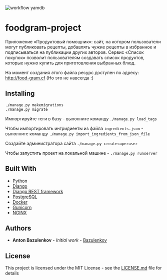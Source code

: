 ![workflow yamdb](https://github.com/Bazulenkov/foodgram-project/workflows/foodgam%20CI%2fCD/badge.svg)
# foodgram-project
Приложение «Продуктовый помощник»: сайт, на котором пользователи могут публиковать рецепты, добавлять чужие рецепты в избранное и подписываться на публикации других авторов. Сервис «Список покупок» позволит пользователям создавать список продуктов, которые нужно купить для приготовления выбранных блюд. 

На момент создания этого файла ресурс доступен по адресу: http://food-gram.cf (Но это не навсегда :) 
## Installing

`./manage.py makemigrations`  
`./manage.py migrate`  

Импортируйте теги в базу - выполните команду `./manage.py load_tags`  

Чтобы импортировать ингридиенты из файла `ingredients.json` - выполните команду
`./manage.py import_ingredients_from_json_file`

Создайте администратора сайта `./manage.py createsuperuser`  

Чтобы запустить проект на локальной машине - `./manage.py runserver`

## Built With
- [Python](https://www.python.org/)
- [Django](https://www.djangoproject.com/)
- [Django REST framework](https://www.django-rest-framework.org/)
- [PostgreSQL](https://www.postgresql.org/)
- [Docker](https://www.docker.com/)
- [Gunicorn](https://gunicorn.org/)
- [NGINX](https://nginx.org)

## Authors

* **Anton Bazulenkov** - *Initial work* - [Bazulenkov](https://github.com/Bazulenkov)

## License

This project is licensed under the MIT License - see the [LICENSE.md](LICENSE.md) file for details